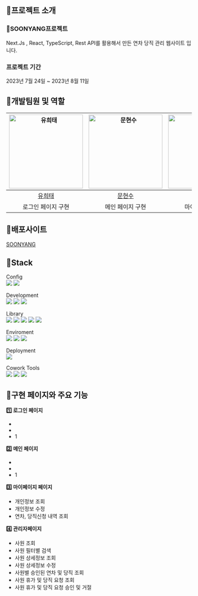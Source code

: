 ## 📌프로젝트 소개

### 🏢SOONYANG프로젝트

Next.Js , React, TypeScript, Rest API를 활용해서 만든 연차 당직 관리 웹사이트 입니다.

### 프로젝트 기간

2023년 7월 24일 ~ 2023년 8월 11일

## 📌개발팀원 및 역할

| <a href="https://github.com/1017yu"><img src="https://avatars.githubusercontent.com/u/83483378?v=4" width=200px alt="유희태" /></a> | <a href="https://github.com/96uoow"><img src="https://avatars.githubusercontent.com/u/121873684?v=4" width=200px alt="문현수" /></a> | <a href="https://github.com/KIMKAEUN"><img src="https://avatars.githubusercontent.com/u/129493066?v=4" width=200px alt="김가은" /></a> | <a href="https://github.com/leechanghwi"><img src="https://avatars.githubusercontent.com/u/128275359?v=4" width=200px alt="이창휘" /></a> |
| :---------------------------------------------------------------------------------------------------------------------------------: | :----------------------------------------------------------------------------------------------------------------------------------: | :------------------------------------------------------------------------------------------------------------------------------------: | :---------------------------------------------------------------------------------------------------------------------------------------: |
|                                                 [유희태](https://github.com/1017yu)                                                 |                                                 [문현수](https://github.com/96uoow)                                                  |                                                 [김가은](https://github.com/KIMKAEUN)                                                  |                                                 [이창휘](https://github.com/leechanghwi)                                                  |
|                                                         로그인 페이지 구현                                                          |                                                           메인 페이지 구현                                                           |                                                            마이 페이지 구현                                                            |                                                            관리자 페이지 구현                                                             |

## 📌배포사이트

[SOONYANG](https://soonyang.vercel.app/)

## 📌Stack

Config  
<img src="https://img.shields.io/badge/Npm-CB3837?style=flat&logo=npm&CB3837&logoColor=white"/>
<img src="https://img.shields.io/badge/Next.js-000000?style=flat&logo=Vite&logoColor=white"/>

Development  
<img src="https://img.shields.io/badge/React-61DAFB?style=flat&logo=react&logoColor=white"/>
<img src="https://img.shields.io/badge/TypeScript-3178C6?style=flat&logo=typescript&logoColor=white"/>
<img src="https://img.shields.io/badge/Tailwind-06B6D4?style=flat&logo=styledcomponents&logoColor=white"/>

Library  
<img src="https://img.shields.io/badge/Recoil-0075EB?style=flat&logo=&logoColor=white"/>
<img src="https://img.shields.io/badge/Axios-5A29E4?style=flat&logo=axios&logoColor=white"/> <img src="https://img.shields.io/badge/HeroIcons-9999FF?style=flat&logo=chartdotjs&logoColor=white"/> <img src="https://img.shields.io/badge/Antd-40D1F5?style=flat&logo=chartdotjs&logoColor=white"/> <img src="https://img.shields.io/badge/DatePicker-0099E5?style=flat&logo=Date&logoColor=white"/>

Enviroment  
<img src="https://img.shields.io/badge/Github-181717?style=flat&logo=github&logoColor=white"/>
<img src="https://img.shields.io/badge/Git-F05032?style=flat&logo=git&logoColor=white"/>
<img src="https://img.shields.io/badge/visualstudiocode-007ACC?style=flat&logo=VisualStudioCode&logoColor=white"/>

Deployment  
<img src="https://img.shields.io/badge/Vercel-000000?style=flat&logo=netlify&logoColor=white"/>

Cowork Tools  
<img src="https://img.shields.io/badge/Figma-F24E1E?style=flat&logo=miro&logoColor=white"/> <img src="https://img.shields.io/badge/Slack-4A154B?style=flat&logo=lack&logoColor=white"/> <img src="https://img.shields.io/badge/Notion-000000?style=flat&logo=notion&logoColor=white"/>

## 📌구현 페이지와 주요 기능

**1️⃣ 로그인 페이지**

-
-
- 1

**2️⃣ 메인 페이지**

-
-
- 1

**3️⃣ 마이페이지 페이지**

- 개인정보 조회
- 개인정보 수정
- 연차, 당직신청 내역 조회

**4️⃣ 관리자페이지**

- 사원 조회
- 사원 필터별 검색
- 사원 상세정보 조회
- 사원 상세정보 수정
- 사원별 승인된 연차 및 당직 조회
- 사원 휴가 및 당직 요청 조회
- 사원 휴가 및 당직 요청 승인 및 거절
